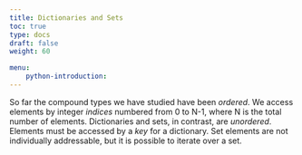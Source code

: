 ```yaml
---
title: Dictionaries and Sets
toc: true
type: docs
draft: false
weight: 60

menu:
    python-introduction:
---
```


So far the compound types we have studied have been _ordered_.  We access elements by integer _indices_ numbered from 0 to N-1, where N is the total number of elements.  Dictionaries and sets, in contrast, are _unordered_.  Elements must be accessed by a _key_ for a dictionary.  Set elements are not individually addressable, but it is possible to iterate over a set.
